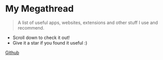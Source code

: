 <!-- _coverpage.md -->

# My Megathread

> A list of useful apps, websites, extensions and other stuff I use and recommend. 

- Scroll down to check it out!
- Give it a star if you found it useful :)

[Github](https://github.com/sajayprakash/megathread)